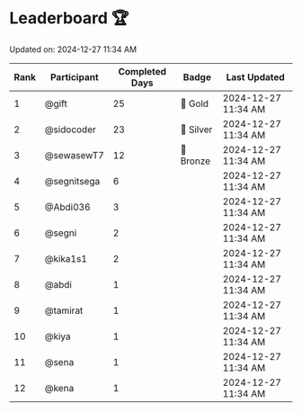 # Leaderboard 🏆

Updated on: 2024-12-27 11:34 AM

| Rank | Participant       | Completed Days | Badge      | Last Updated         |
|------|-------------------|----------------|------------|----------------------|
| 1    | @gift             | 25             | 🏅 Gold     | 2024-12-27 11:34 AM |
| 2    | @sidocoder        | 23             | 🥈 Silver   | 2024-12-27 11:34 AM |
| 3    | @sewasewT7        | 12             | 🥉 Bronze   | 2024-12-27 11:34 AM |
| 4    | @segnitsega       | 6              |            | 2024-12-27 11:34 AM |
| 5    | @Abdi036          | 3              |            | 2024-12-27 11:34 AM |
| 6    | @segni            | 2              |            | 2024-12-27 11:34 AM |
| 7    | @kika1s1          | 2              |            | 2024-12-27 11:34 AM |
| 8    | @abdi             | 1              |            | 2024-12-27 11:34 AM |
| 9    | @tamirat          | 1              |            | 2024-12-27 11:34 AM |
| 10   | @kiya             | 1              |            | 2024-12-27 11:34 AM |
| 11   | @sena             | 1              |            | 2024-12-27 11:34 AM |
| 12   | @kena             | 1              |            | 2024-12-27 11:34 AM |

